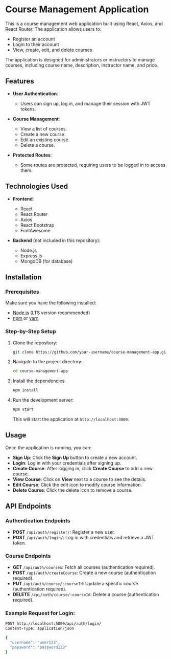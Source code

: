 # Course Management Application

This is a course management web application built using React, Axios, and React Router. The application allows users to:

- Register an account
- Login to their account
- View, create, edit, and delete courses

The application is designed for administrators or instructors to manage courses, including course name, description, instructor name, and price.

## Features

- **User Authentication**:
  - Users can sign up, log in, and manage their session with JWT tokens.
- **Course Management**:

  - View a list of courses.
  - Create a new course.
  - Edit an existing course.
  - Delete a course.

- **Protected Routes**:
  - Some routes are protected, requiring users to be logged in to access them.

## Technologies Used

- **Frontend**:

  - React
  - React Router
  - Axios
  - React Bootstrap
  - FontAwesome

- **Backend** (not included in this repository):
  - Node.js
  - Express.js
  - MongoDB (for database)

## Installation

### Prerequisites

Make sure you have the following installed:

- [Node.js](https://nodejs.org/) (LTS version recommended)
- [npm](https://www.npmjs.com/) or [yarn](https://yarnpkg.com/)

### Step-by-Step Setup

1. Clone the repository:

   ```bash
   git clone https://github.com/your-username/course-management-app.git
   ```

2. Navigate to the project directory:

   ```bash
   cd course-management-app
   ```

3. Install the dependencies:

   ```bash
   npm install
   ```

4. Run the development server:

   ```bash
   npm start
   ```

   This will start the application at `http://localhost:3000`.

## Usage

Once the application is running, you can:

- **Sign Up**: Click the **Sign Up** button to create a new account.
- **Login**: Log in with your credentials after signing up.
- **Create Course**: After logging in, click **Create Course** to add a new course.
- **View Course**: Click on **View** next to a course to see the details.
- **Edit Course**: Click the edit icon to modify course information.
- **Delete Course**: Click the delete icon to remove a course.

## API Endpoints

### Authentication Endpoints

- **POST** `/api/auth/register/`: Register a new user.
- **POST** `/api/auth/login/`: Log in with credentials and retrieve a JWT token.

### Course Endpoints

- **GET** `/api/auth/courses`: Fetch all courses (authentication required).
- **POST** `/api/auth/createCourse`: Create a new course (authentication required).
- **PUT** `/api/auth/course/:courseId`: Update a specific course (authentication required).
- **DELETE** `/api/auth/course/:courseId`: Delete a course (authentication required).

### Example Request for Login:

```bash
POST http://localhost:5000/api/auth/login/
Content-Type: application/json

{
  "username": "user123",
  "password": "password123"
}
```
